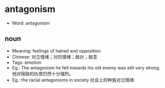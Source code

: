 # antagonism

- Word: antagonism

## noun

- Meaning: feelings of hatred and opposition
- Chinese: 对立情绪；对抗情绪；敌对；敌意
- Tags: emotion
- Eg.: The antagonism he felt towards his old enemy was still very strong. 他对宿敌的仇恨仍然十分强烈。
- Eg.: the racial antagonisms in society 社会上的种族对立情绪

